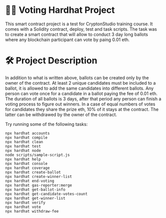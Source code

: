 # :raising_hand_man: Voting Hardhat Project

This smart contract project is a test for CryptonStudio training course. It comes with a Solidity contract, deploy, test and task scripts. The task was to create a smart contract that will allow to conduct 3 day long ballots where any blockchain participant can vote by paing 0.01 eth.
# :hammer_and_wrench: Project Description
In addition to what is written above, ballots can be created only by the owner of the contract. At least 2 unique candidates must be included to a ballot, it is allowed to add the same candidates into different ballots. Any person can vote once for a candidate in a ballot paying the fee of 0.01 eth. The duration of all ballots is 3 days, after that period any person can finish a voting process to figure out winners. In a case of equal numbers of votes for candidates they share the prize eth, 10% of it stays at the contract. The latter can be withdrawed by the owner of the contract.

Try running some of the following tasks:

```shell
npx hardhat accounts
npx hardhat compile
npx hardhat clean
npx hardhat test
npx hardhat node
node scripts/sample-script.js
npx hardhat help
npx hardhat console                       
npx hardhat coverage
npx hardhat create-ballot
npx hardhat create-winner-list
npx hardhat end-voting 
npx hardhat gas-reporter:merge       
npx hardhat get-ballot-info
npx hardhat get-candidate-votes-count
npx hardhat get-winner-list
npx hardhat verify
npx hardhat vote
npx hardhat withdraw-fee
```
